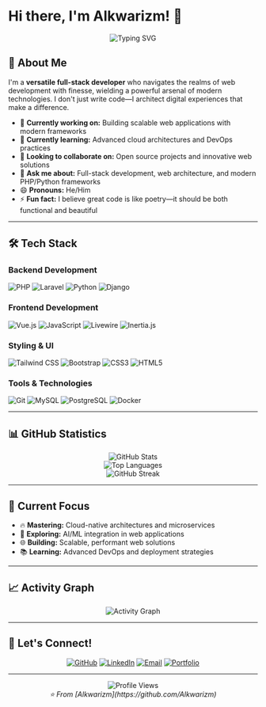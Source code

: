 # Hi there, I'm Alkwarizm! 👋

<div align="center">
  <img src="https://readme-typing-svg.herokuapp.com?font=Fira+Code&pause=1000&color=2E9EF7&center=true&vCenter=true&width=435&lines=Full-Stack+Developer;Web+Architecture+Enthusiast;Digital+Experience+Craftsman;Always+Learning+New+Technologies" alt="Typing SVG" />
</div>

## 🚀 About Me

I'm a **versatile full-stack developer** who navigates the realms of web development with finesse, wielding a powerful arsenal of modern technologies. I don't just write code—I architect digital experiences that make a difference.

- 🔭 **Currently working on:** Building scalable web applications with modern frameworks
- 🌱 **Currently learning:** Advanced cloud architectures and DevOps practices
- 👯 **Looking to collaborate on:** Open source projects and innovative web solutions
- 💬 **Ask me about:** Full-stack development, web architecture, and modern PHP/Python frameworks
- 😄 **Pronouns:** He/Him
- ⚡ **Fun fact:** I believe great code is like poetry—it should be both functional and beautiful

---

## 🛠️ Tech Stack

### Backend Development
![PHP](https://img.shields.io/badge/PHP-777BB4?style=for-the-badge&logo=php&logoColor=white)
![Laravel](https://img.shields.io/badge/Laravel-FF2D20?style=for-the-badge&logo=laravel&logoColor=white)
![Python](https://img.shields.io/badge/Python-3776AB?style=for-the-badge&logo=python&logoColor=white)
![Django](https://img.shields.io/badge/Django-092E20?style=for-the-badge&logo=django&logoColor=white)

### Frontend Development
![Vue.js](https://img.shields.io/badge/Vue.js-35495E?style=for-the-badge&logo=vue.js&logoColor=4FC08D)
![JavaScript](https://img.shields.io/badge/JavaScript-F7DF1E?style=for-the-badge&logo=javascript&logoColor=black)
![Livewire](https://img.shields.io/badge/Livewire-4E56A6?style=for-the-badge&logo=livewire&logoColor=white)
![Inertia.js](https://img.shields.io/badge/Inertia.js-9553E9?style=for-the-badge&logo=inertia&logoColor=white)

### Styling & UI
![Tailwind CSS](https://img.shields.io/badge/Tailwind_CSS-38B2AC?style=for-the-badge&logo=tailwind-css&logoColor=white)
![Bootstrap](https://img.shields.io/badge/Bootstrap-563D7C?style=for-the-badge&logo=bootstrap&logoColor=white)
![CSS3](https://img.shields.io/badge/CSS3-1572B6?style=for-the-badge&logo=css3&logoColor=white)
![HTML5](https://img.shields.io/badge/HTML5-E34F26?style=for-the-badge&logo=html5&logoColor=white)

### Tools & Technologies
![Git](https://img.shields.io/badge/Git-F05032?style=for-the-badge&logo=git&logoColor=white)
![MySQL](https://img.shields.io/badge/MySQL-00000F?style=for-the-badge&logo=mysql&logoColor=white)
![PostgreSQL](https://img.shields.io/badge/PostgreSQL-316192?style=for-the-badge&logo=postgresql&logoColor=white)
![Docker](https://img.shields.io/badge/Docker-2496ED?style=for-the-badge&logo=docker&logoColor=white)

---

## 📊 GitHub Statistics

<div align="center">
  <img src="https://github-readme-stats.vercel.app/api?username=Alkwarizm&show_icons=true&theme=tokyonight&hide_border=true&count_private=true" alt="GitHub Stats" />
</div>

<div align="center">
  <img src="https://github-readme-stats.vercel.app/api/top-langs/?username=Alkwarizm&layout=compact&theme=tokyonight&hide_border=true" alt="Top Languages" />
</div>

<div align="center">
  <img src="https://github-readme-streak-stats.herokuapp.com/?user=Alkwarizm&theme=tokyonight&hide_border=true" alt="GitHub Streak" />
</div>

---

## 🎯 Current Focus

- 🔥 **Mastering:** Cloud-native architectures and microservices
- 🚀 **Exploring:** AI/ML integration in web applications
- 🌐 **Building:** Scalable, performant web solutions
- 📚 **Learning:** Advanced DevOps and deployment strategies

---

## 📈 Activity Graph

<div align="center">
  <img src="https://github-readme-activity-graph.vercel.app/graph?username=Alkwarizm&theme=tokyo-night&hide_border=true" alt="Activity Graph" />
</div>

---

## 🤝 Let's Connect!

<div align="center">
  
[![GitHub](https://img.shields.io/badge/GitHub-100000?style=for-the-badge&logo=github&logoColor=white)](https://github.com/Alkwarizm)
[![LinkedIn](https://img.shields.io/badge/LinkedIn-0077B5?style=for-the-badge&logo=linkedin&logoColor=white)](https://linkedin.com/in/alkwarizm)
[![Email](https://img.shields.io/badge/Email-D14836?style=for-the-badge&logo=gmail&logoColor=white)](mailto:your.email@example.com)
[![Portfolio](https://img.shields.io/badge/Portfolio-FF5722?style=for-the-badge&logo=todoist&logoColor=white)](https://your-portfolio.com)

</div>

---

<div align="center">
  <img src="https://komarev.com/ghpvc/?username=Alkwarizm&color=blueviolet&style=for-the-badge" alt="Profile Views" />
</div>

<div align="center">
  <i>⭐️ From [Alkwarizm](https://github.com/Alkwarizm)</i>
</div>
